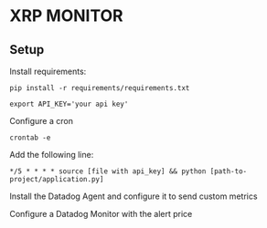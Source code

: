 # XRP MONITOR

## Setup

Install requirements:

`pip install -r requirements/requirements.txt`

```
export API_KEY='your api key'
```

Configure a cron

`crontab -e`

Add the following line:

`*/5 * * * * source [file with api_key] && python [path-to-project/application.py]`

Install the Datadog Agent and configure it to send custom metrics

Configure a Datadog Monitor with the alert price
